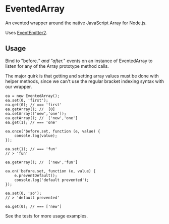 # EventedArray

An evented wrapper around the native JavaScript Array for Node.js.

Uses [EventEmitter2][].

## Usage

Bind to "before.*" and "after.*" events on an instance of EventedArray to listen for any of the Array prototype method calls.

The major quirk is that getting and setting array values must be done with helper methods, since we can't use the regular bracket indexing syntax with our wrapper.

```
ea = new EventedArray();
ea.set(0, 'first');
ea.get(0); // === 'first'
ea.getArray(); //  [0]
ea.setArray(['new','one']);
ea.getArray(); //  ['new','one']
ea.get(1); // === 'one'

ea.once('before.set, function (e, value) {
	console.log(value);
});

ea.set(1); // === 'fun'
// > 'fun'

ea.getArray(); //  ['new','fun']

ea.on('before.set, function (e, value) {
	e.preventDefault();
	console.log('default prevented');
});

ea.set(0, 'so');
// > 'default prevented'

ea.get(0); // === ['new']

```

See the tests for more usage examples.

[EventEmitter2]: https://github.com/hij1nx/EventEmitter2 "EventEmitter2"


